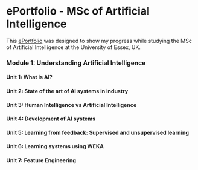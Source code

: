 # ePortfolio - MSc of Artificial Intelligence
This [ePortfolio](https://albertxcastro.github.io/) was designed to show my progress while studying the MSc of Artificial Intelligence at the University of Essex, UK.

### Module 1: Understanding Artificial Intelligence
#### Unit 1: What is AI?
#### Unit 2: State of the art of AI systems in industry
#### Unit 3: Human Intelligence vs Artificial Intelligence
#### Unit 4: Development of AI systems
#### Unit 5: Learning from feedback: Supervised and unsupervised learning
#### Unit 6: Learning systems using WEKA
#### Unit 7: Feature Engineering
